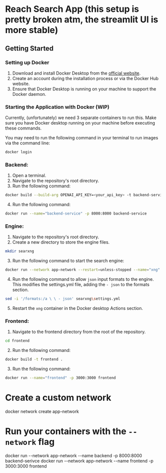 # Reach Search App (this setup is pretty broken atm, the streamlit UI is more stable)

## Getting Started

### Setting up Docker

1. Download and install Docker Desktop from the [official website](https://www.docker.com/products/docker-desktop).
2. Create an account during the installation process or via the Docker Hub website.
3. Ensure that Docker Desktop is running on your machine to support the Docker daemon.

### Starting the Application with Docker (WIP)

Currently, (unfortunately) we need 3 separate containers to run this.
Make sure you have Docker desktop running on your machine before executing these commands.

You may need to run the following command in your terminal to run images via the command line:
```bash
docker login
```

### Backend: 

1. Open a terminal.
2. Navigate to the repository's root directory.
3. Run the following command:

```bash
docker build --build-arg OPENAI_API_KEY=<your_api_key> -t backend-service .
```
4. Run the following command:
```bash
docker run --name="backend-service" -p 8000:8000 backend-service
```

### Engine:

1. Navigate to the repository's root directory.
2. Create a new directory to store the engine files.
```bash
mkdir searxng
```
3. Run the following command to start the search engine:
```bash
docker run --network app-network --restart=unless-stopped --name="xng" -d -p 8080:8080 -v "${PWD}/searxng:/etc/searxng" -e "BASE_URL=http://localhost:8080/" -e "INSTANCE_NAME=xng" searxng/searxng
```
4. Run the following command to allow `json` input formats to the engine. This modifies the settings.yml file, adding the `- json` to the formats section.
```bash
sed -i '/formats:/a \ \ - json' searxng\settings.yml
```
5. Restart the `xng` container in the Docker desktop Actions section.

### Frontend:

1. Navigate to the frontend directory from the root of the repository.
```bash
cd frontend
```
2. Run the following command:
```bash
docker build -t frontend .
```
3. Run the following command:
```bash
docker run --name="frontend" -p 3000:3000 frontend
```

# Create a custom network
docker network create app-network

# Run your containers with the `--network` flag
docker run --network app-network --name backend -p 8000:8000 backend-serivce
docker run --network app-network --name frontend -p 3000:3000 frontend